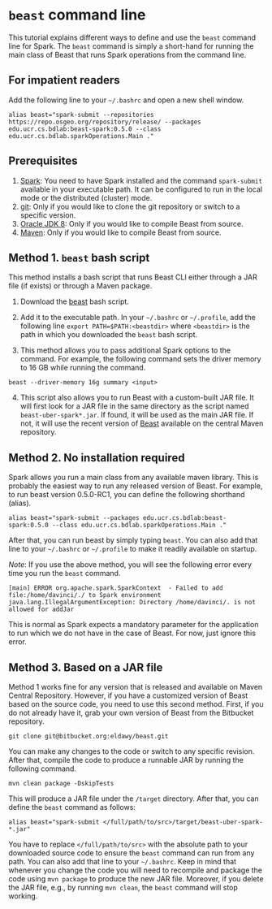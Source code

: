 # `beast` command line

This tutorial explains different ways to define and use the `beast` command line for Spark.
The `beast` command is simply a short-hand for running the main class of Beast
that runs Spark operations from the command line.

## For impatient readers

Add the following line to your `~/.bashrc` and open a new shell window.

```shell
alias beast="spark-submit --repositories https://repo.osgeo.org/repository/release/ --packages edu.ucr.cs.bdlab:beast-spark:0.5.0 --class edu.ucr.cs.bdlab.sparkOperations.Main ."
```

## Prerequisites

1. [Spark](https://spark.apache.org/): You need to have Spark installed and the command `spark-submit` available in your executable path.
It can be configured to run in the local mode or the distributed (cluster) mode.
2. [git](https://git-scm.com/): Only if you would like to clone the git repository or switch to a specific version.
3. [Oracle JDK 8](https://www.oracle.com/technetwork/java/javase/downloads/jdk8-downloads-2133151.html):
Only if you would like to compile Beast from source. 
3. [Maven](https://maven.apache.org/): Only if you would like to compile Beast from source.

## Method 1. `beast` bash script

This method installs a bash script that runs Beast CLI either through a JAR file (if exists)
or through a Maven package.

1. Download the
[beast](https://bitbucket.org/eldawy/beast/src/master/beast-spark/src/main/resources/beast)
bash script.

2. Add it to the executable path. In your `~/.bashrc` or `~/.profile`, add the following line
`export PATH=$PATH:<beastdir>` where `<beastdir>` is the path in which you downloaded the `beast`
bash script.

3. This method allows you to pass additional Spark options to the command.
For example, the following command sets the driver memory to 16 GB while running the command.

```shell
beast --driver-memory 16g summary <input>
```

4. This script also allows you to run Beast with a custom-built JAR file. It will first look for
a JAR file in the same directory as the script named `beast-uber-spark*.jar`. If found, it will
be used as the main JAR file. If not, it will use the recent version of
[Beast](https://mvnrepository.com/artifact/edu.ucr.cs.bdlab/beast-spark)
available on the central Maven repository.

## Method 2. No installation required

Spark allows you run a main class from any available maven library.
This is probably the easiest way to run any released version of Beast.
For example, to run beast version 0.5.0-RC1, you can define the following shorthand (alias).

```shell
alias beast="spark-submit --packages edu.ucr.cs.bdlab:beast-spark:0.5.0 --class edu.ucr.cs.bdlab.sparkOperations.Main ."
```
    
After that, you can run beast by simply typing `beast`.
You can also add that line to your `~/.bashrc` or `~/.profile` to make it readily available on startup.


*Note*: If you use the above method, you will see the following error every time you run the `beast` command.

```text
[main] ERROR org.apache.spark.SparkContext  - Failed to add file:/home/davinci/./ to Spark environment
java.lang.IllegalArgumentException: Directory /home/davinci/. is not allowed for addJar
```
 
This is normal as Spark expects a mandatory parameter for the application to run which we do not have in the case of Beast.
For now, just ignore this error.

## Method 3. Based on a JAR file

Method 1 works fine for any version that is released and available on Maven Central Repository.
However, if you have a customized version of Beast based on the source code, you need to use this second method.
First, if you do not already have it, grab your own version of Beast from the Bitbucket repository.

    git clone git@bitbucket.org:eldawy/beast.git
    
You can make any changes to the code or switch to any specific revision.
After that, compile the code to produce a runnable JAR by running the following command.

    mvn clean package -DskipTests
    
This will produce a JAR file under the `/target` directory. After that, you can define the `beast` command as follows:

    alias beast="spark-submit </full/path/to/src>/target/beast-uber-spark-*.jar"

You have to replace `</full/path/to/src>` with the absolute path to your downloaded source code to ensure the `beast`
command can run from any path.
You can also add that line to your `~/.bashrc`. Keep in mind that whenever you change the code you
will need to recompile and package the code using `mvn package` to produce the new JAR file. Moreover, if you delete
the JAR file, e.g., by running `mvn clean`, the `beast` command will stop working.